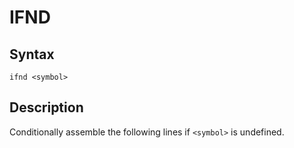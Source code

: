 # IFND

## Syntax
```assembly
ifnd <symbol>
```

## Description
Conditionally assemble the following lines if `<symbol>` is undefined.
